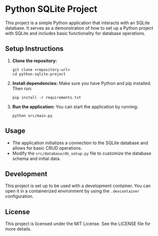 # Python SQLite Project

This project is a simple Python application that interacts with an SQLite database. It serves as a demonstration of how to set up a Python project with SQLite and includes basic functionality for database operations.

## Setup Instructions

1. **Clone the repository:**
   ```
   git clone <repository-url>
   cd python-sqlite-project
   ```

2. **Install dependencies:**
   Make sure you have Python and pip installed. Then run:
   ```
   pip install -r requirements.txt
   ```

3. **Run the application:**
   You can start the application by running:
   ```
   python src/main.py
   ```

## Usage

- The application initializes a connection to the SQLite database and allows for basic CRUD operations.
- Modify the `src/database/db_setup.py` file to customize the database schema and initial data.

## Development

This project is set up to be used with a development container. You can open it in a containerized environment by using the `.devcontainer` configuration.

## License

This project is licensed under the MIT License. See the LICENSE file for more details.
